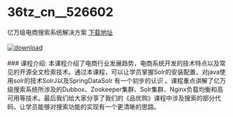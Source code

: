 # 36tz_cn__526602
亿万级电商搜索系统解决方案
[下载地址](http://www.36tz.cn/article/526602 "下载地址")
<br/></br>[![download](http://36tz.cn/muke_img/2019_08_1-94-300x154.png "下载地址")](http://www.36tz.cn/article/526602 "下载地址")
<br/></br>### 课程介绍:
本课程介绍了电商行业发展趋势，电商系统开发的技术特点以及常见的开源全文检索技术。通过本课程，可以让学员掌握Solr的安装配置，对java使用solr的技术SolrJ以及SpringDataSolr 有一个初步的认识 。课程重点讲解了亿万级搜索系统所涉及的Dubbox、Zookeeper集群、Solr集群、Nginx负载均衡和高可用等技术。最后我们给大家分享了我们的《品优购》课程中涉及搜索的部分代码，让学员能够对搜索功能的实现有一个更清晰的思路。



